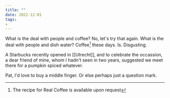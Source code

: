 ```yaml
---
title: ""
date: 2022-12-01
tags:
- 
---
```

What is the deal with people and coffee? No, let's try that again. What is the deal with people and dish water? Coffee[^1] these days. Is. Disgusting.

A Starbucks recently opened in [[Utrecht]], and to celebrate the occassion, a dear friend of mine, whom I hadn't seen in two years, suggested we meet there for a pumpkin spiced whatever. 

Pat, I'd love to buy a middle finger. Or else perhaps just a question mark. 

[^1]: The recipe for Real Coffee is available upon request